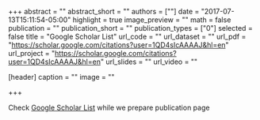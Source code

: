 +++
abstract = ""
abstract_short = ""
authors = [""]
date = "2017-07-13T15:11:54-05:00"
highlight = true
image_preview = ""
math = false
publication = ""
publication_short = ""
publication_types = ["0"]
selected = false
title = "Google Scholar List"
url_code = ""
url_dataset = ""
url_pdf = "https://scholar.google.com/citations?user=1QD4sIcAAAAJ&hl=en"
url_project = "https://scholar.google.com/citations?user=1QD4sIcAAAAJ&hl=en"
url_slides = ""
url_video = ""

[header]
  caption = ""
  image = ""

+++

Check [Google Scholar List](https://scholar.google.com/citations?user=1QD4sIcAAAAJ&hl=en) while we prepare publication page
